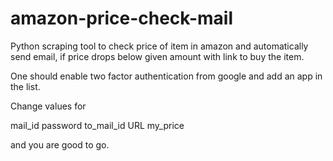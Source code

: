 # amazon-price-check-mail
Python scraping tool to check price of item in amazon and automatically send email, if price drops below given amount with link to buy the item.

One should enable two factor authentication from google and add an app in the list.

Change values for 

mail_id 
password 
to_mail_id 
URL
my_price

and you are good to go.


